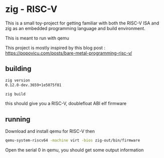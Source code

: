 # zig - RISC-V
This is a small toy-project for getting familiar with both the RISC-V ISA and zig as an embedded programming language and build environment.

This is meant to run with qemu 

This project is mostly inspired by this blog post : https://popovicu.com/posts/bare-metal-programming-risc-v/

## building


```bash
zig version
0.12.0-dev.3659+1e5075f81

zig build
```

this should give you a RISC-V, doublefloat ABI elf firmware

## running 
Download and install qemu for RISC-V then 

```bash 
qemu-system-riscv64 -machine virt -bios zig-out/bin/firmware
```

Open the serial 0 in qemu, you should get some output information
